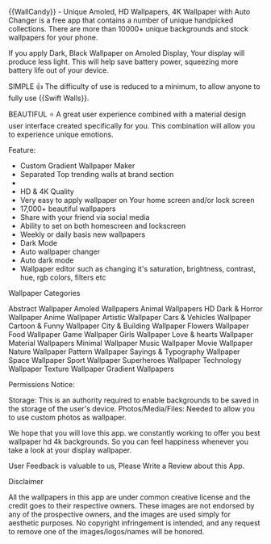 {{WallCandy}} - Unique Amoled, HD Wallpapers, 4K Wallpaper with Auto Changer is a free app that contains a number of unique handpicked collections.
 There are more than 10000+ unique backgrounds and stock wallpapers for your phone.

If you apply Dark, Black Wallpaper on Amoled Display, Your display will produce less light.
This will help save battery power, squeezing more battery life out of your device.


SIMPLE 👍
The difficulty of use is reduced to a minimum, to allow anyone to fully use {{Swift Walls}}.

BEAUTIFUL ⭐️
A great user experience combined with a material design user interface created specifically for you.
This combination will allow you to experience unique emotions.

Feature:
- Custom Gradient Wallpaper Maker
- Separated Top trending walls at brand section
- 
- HD & 4K Quality
- Very easy to apply wallpaper on Your home screen and/or lock screen
- 17,000+ beautiful wallpapers
- Share with your friend via social media
- Ability to set on both homescreen and lockscreen
- Weekly or daily basis new wallpapers
- Dark Mode
- Auto wallpaper changer
- Auto dark mode
- Wallpaper editor such as changing it's saturation, brightness, contrast, hue, rgb colors, filters etc

Wallpaper Categories

Abstract Wallpaper
Amoled Wallpapers
Animal Wallpapers HD
Dark & Horror Wallpaper
Anime Wallpaper
Artistic Wallpaper
Cars & Vehicles Wallpaper
Cartoon & Funny Wallpaper
City & Building Wallpaper
Flowers Wallpaper
Food Wallpaper
Game Wallpaper
Girls Wallpaper
Love & hearts Wallpaper
Material Wallpapers
Minimal Wallpaper
Music Wallpaper
Movie Wallpaper
Nature Wallpaper
Pattern Wallpaper
Sayings & Typography Wallpaper
Space Wallpaper
Sport Wallpaper
Superheroes Wallpaper
Technology Wallpaper
Texture Wallpaper
Gradient Wallpapers

Permissions Notice:

Storage: This is an authority required to enable backgrounds to be saved in the storage of the user's device.
Photos/Media/Files: Needed to allow you to use custom photos as wallpaper.

We hope that you will love this app. we constantly working to offer you best wallpaper hd 4k backgrounds.
So you can feel happiness whenever you take a look at your display wallpaper.

User Feedback is valuable to us, Please Write a Review about this App.

Disclaimer

All the wallpapers in this app are under common creative license and the credit goes to their respective owners.
These images are not endorsed by any of the prospective owners, and the images are used simply for aesthetic purposes.
No copyright infringement is intended, and any request to remove one of the images/logos/names will be honored.
